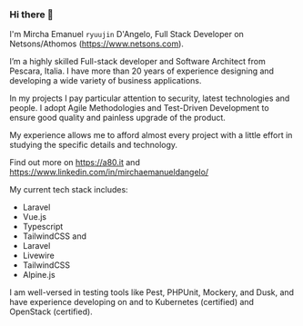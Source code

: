 ### Hi there 👋

I'm Mircha Emanuel `ryuujin` D'Angelo, Full Stack Developer on Netsons/Athomos (https://www.netsons.com).

I’m a highly skilled Full-stack developer and Software Architect from Pescara, Italia. I have more than 20 years of experience designing and developing a wide variety of business applications.

In my projects I pay particular attention to security, latest technologies and people. I adopt Agile Methodologies and Test-Driven Development to ensure good quality and painless upgrade of the product.

My experience allows me to afford almost every project with a little effort in studying the specific details and technology.

Find out more on https://a80.it and https://www.linkedin.com/in/mirchaemanueldangelo/

My current tech stack includes:
- Laravel
- Vue.js
- Typescript
- TailwindCSS
and
- Laravel
- Livewire
- TailwindCSS
- Alpine.js

I am well-versed in testing tools like Pest, PHPUnit, Mockery, and Dusk, and have experience developing on and to Kubernetes (certified) and OpenStack (certified).

<!--
**mirchaemanuel/mirchaemanuel** is a ✨ _special_ ✨ repository because its `README.md` (this file) appears on your GitHub profile.

Here are some ideas to get you started:

- 🔭 I’m currently working on ...
- 🌱 I’m currently learning ...
- 👯 I’m looking to collaborate on ...
- 🤔 I’m looking for help with ...
- 💬 Ask me about ...
- 📫 How to reach me: ...
- 😄 Pronouns: ...
- ⚡ Fun fact: ...
-->
